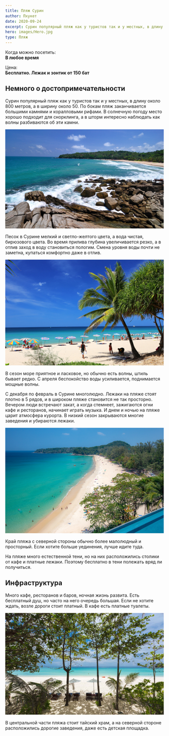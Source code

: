 ```yaml
---
title: Пляж Сурин
author: Пхукет
date: 2020-09-24
excerpt: Сурин популярный пляж как у туристов так и у местных, в длину около 800 метров, а в ширину около 50. Песок в Сурине мелкий и светло-желтого цвета, а вода чистая, бирюзового цвета.
hero: images/Hero.jpg
type: Пляж
---
```

Когда можно посетить:  
**В любое время**

Цена:  
**Бесплатно. Лежак и зонтик от 150 бат**


## Немного о достопримечательности
Сурин популярный пляж как у туристов так и у местных, в длину около 800 метров, а в ширину около 50. По бокам пляж заканчивается большими камнями и коралловыми рифами. В солнечную погоду место хорошо подходит для снорклинга, а в шторм интересно наблюдать как волны разбиваются об эти камни.

![Surin Beach Пляж Сурин](images/Wallpapers13.comСурин.jpg "Источник Wallpapers13.com")

Песок в Сурине мелкий и светло-желтого цвета, а вода чистая, бирюзового цвета. Во время прилива глубина увеличивается резко, а в отлив заход в воду становиться пологим. Смена уровня воды почти не заметна, купаться комфортно даже в отлив.

![Surin Beach Пляж Сурин](images/СуринWillyTHUAN.jpg "Источник WillyTHUAN")

В сезон море приятное и ласковое, но обычно есть волны, штиль бывает редко. С апреля беспокойство воды усиливается, поднимается мощные волны.   

С декабря по февраль в Сурине многолюдно. Лежаки на пляже стоят плотно в 5 рядов, и в широком пляже становится не так просторно. Вечером люди встречают закат, а когда стемнеет, зажигаются огни кафе и ресторанов, начинает играть музыка. И днем и ночью на пляже царит атмосфера курорта. В низкий сезон закрываются многие заведения и убираются лежаки.

![Surin Beach Пляж Сурин](images/Суринphuket101.net.jpg "Источник Суринphuket101.net")

Край пляжа с северной стороны обычно более малолюдный и просторный. Если хотите больше уединения, лучше идите туда.

На пляже много естественной тени, но на них расположились столики от кафе и платные лежаки. Поэтому бесплатно в тени полежать вряд ли получиться.
 
## Инфраструктура 
Много кафе, ресторанов и баров, ночная жизнь развита. Есть бесплатный душ, но часто на него очередь большая. Если не хотите ждать, возле дороги стоит платный. В кафе есть платные туалеты.

![Surin Beach Пляж Сурин](images/Сурин.jpg)

В центральной части пляжа стоит тайский храм, а на северной стороне расположились дорогие заведения, даже есть детская площадка.







